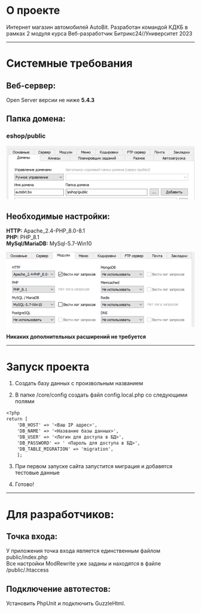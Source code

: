# О проекте
Интернет магазин автомобилей AutoBit. Разработан командой КДКБ в рамках 2 модуля курса Веб-разработчик Битрикс24//Университет 2023

***
# Системные требования
## Веб-сервер: 
Open Server версии не ниже **5.4.3**
## Папка домена: 
### eshop/public <br>
![OpenServer domain folder](Readme-2.png)
## Необходимые настройки: 
**HTTP:** Apache_2.4-PHP_8.0-8.1 <br>
**PHP:** PHP_8.1 <br>
**MySql/MariaDB:** MySql-5.7-Win10 

![OpenServer settings](Readme-1.png) 

**Никаких дополнительных расширений не требуется**
***
# Запуск проекта

1) Создать базу данных с произвольным названием

2) В папке /core/config создать файл config.local.php со следующими полями
```{PHP} {
<?php
return [
   	'DB_HOST' => '<Ваш IP адрес>',
   	'DB_NAME' => '<Название базы данных>',
   	'DB_USER' => '<Логин для доступа в БД>',
   	'DB_PASSWORD' => ' <Пароль для доступа в БД>',
   	'DB_TABLE_MIGRATION' => 'migration',
	];
```

3) При первом запуске сайта запустится миграция и добавятся тестовые данные

4) Готово!
***
# Для разработчиков:
## Точка входа:
У приложения точка входа является единственным файлом public/index.php <br>
Все настройки ModRewrite уже заданы и находятся в файле /public/.htaccess
## Подключение автотестов:
Установить PhpUnit и подключить GuzzleHtml.